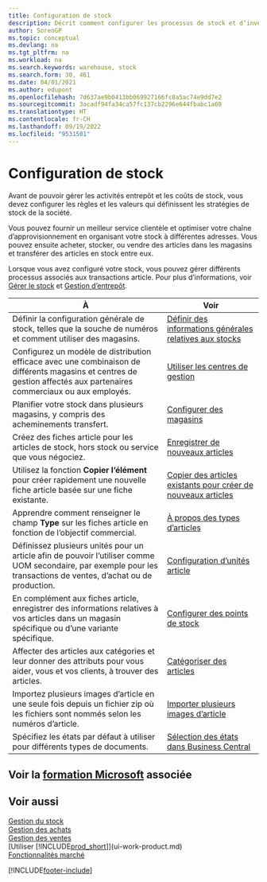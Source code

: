 ```yaml
---
title: Configuration de stock
description: Décrit comment configurer les processus de stock et d’inventaire, y compris les acheminements pour le transfert et les magasins, tels que des entrepôts.
author: SorenGP
ms.topic: conceptual
ms.devlang: na
ms.tgt_pltfrm: na
ms.workload: na
ms.search.keywords: warehouse, stock
ms.search.form: 30, 461
ms.date: 04/01/2021
ms.author: edupont
ms.openlocfilehash: 7d637ae9b0413bb069927166fc8a5ac74e9dd7e2
ms.sourcegitcommit: 3acadf94fa34ca57fc137cb2296e644fbabc1a60
ms.translationtype: HT
ms.contentlocale: fr-CH
ms.lasthandoff: 09/19/2022
ms.locfileid: "9531501"
---
```

# <a name="setting-up-inventory"></a>Configuration de stock
Avant de pouvoir gérer les activités entrepôt et les coûts de stock, vous devez configurer les règles et les valeurs qui définissent les stratégies de stock de la société.

Vous pouvez fournir un meilleur service clientèle et optimiser votre chaîne d’approvisionnement en organisant votre stock à différentes adresses. Vous pouvez ensuite acheter, stocker, ou vendre des articles dans les magasins et transférer des articles en stock entre eux.

Lorsque vous avez configuré votre stock, vous pouvez gérer différents processus associés aux transactions article. Pour plus d’informations, voir [Gérer le stock](inventory-manage-inventory.md) et [Gestion d’entrepôt](warehouse-manage-warehouse.md).

| À | Voir |
| --- | --- |
| Définir la configuration générale de stock, telles que la souche de numéros et comment utiliser des magasins. |[Définir des informations générales relatives aux stocks](inventory-how-setup-general.md) |
|Configurez un modèle de distribution efficace avec une combinaison de différents magasins et centres de gestion affectés aux partenaires commerciaux ou aux employés.|[Utiliser les centres de gestion](inventory-responsibility-centers.md)|
| Planifier votre stock dans plusieurs magasins, y compris des acheminements transfert. |[Configurer des magasins](inventory-how-register-new-items.md) |
| Créez des fiches article pour les articles de stock, hors stock ou service que vous négociez. |[Enregistrer de nouveaux articles](inventory-how-register-new-items.md) |
|Utilisez la fonction **Copier l’élément** pour créer rapidement une nouvelle fiche article basée sur une fiche existante.|[Copier des articles existants pour créer de nouveaux articles](inventory-how-copy-items.md)|
|Apprendre comment renseigner le champ **Type** sur les fiches article en fonction de l’objectif commercial.|[À propos des types d’articles](inventory-about-item-types.md)|
|Définissez plusieurs unités pour un article afin de pouvoir l’utiliser comme UOM secondaire, par exemple pour les transactions de ventes, d’achat ou de production.|[Configuration d’unités article](inventory-how-setup-units-of-measure.md)|
|En complément aux fiches article, enregistrer des informations relatives à vos articles dans un magasin spécifique ou d’une variante spécifique.|[Configurer des points de stock](inventory-how-to-set-up-stockkeeping-units.md)|
| Affecter des articles aux catégories et leur donner des attributs pour vous aider, vous et vos clients, à trouver des articles. |[Catégoriser des articles](inventory-how-categorize-items.md) |
|Importez plusieurs images d’article en une seule fois depuis un fichier zip où les fichiers sont nommés selon les numéros d’article.|[Importer plusieurs images d’article](inventory-how-import-item-pictures.md)|
|Spécifiez les états par défaut à utiliser pour différents types de documents.|[Sélection des états dans Business Central](across-report-selections.md)|

## <a name="see-related-microsoft-training"></a>Voir la [formation Microsoft](/training/paths/trade-get-started-dynamics-365-business-central/) associée

## <a name="see-also"></a>Voir aussi

[Gestion du stock](inventory-manage-inventory.md)  
[Gestion des achats](purchasing-manage-purchasing.md)  
[Gestion des ventes](sales-manage-sales.md)    
[Utiliser [!INCLUDE[prod_short](includes/prod_short.md)]](ui-work-product.md)  
[Fonctionnalités marché](ui-across-business-areas.md)


[!INCLUDE[footer-include](includes/footer-banner.md)]

